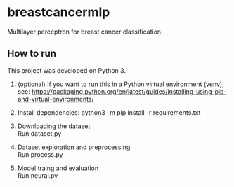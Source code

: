 # breastcancermlp
Multilayer perceptron for breast cancer classification.

## How to run
This project was developed on Python 3.

1. (optional) If you want to run this in a Python virtual environment (venv), see:
https://packaging.python.org/en/latest/guides/installing-using-pip-and-virtual-environments/

2. Install dependencies:
python3 -m pip install -r requirements.txt

3. Downloading the dataset  
Run dataset.py

4. Dataset exploration and preprocessing  
Run process.py

5. Model traing and evaluation  
Run neural.py
